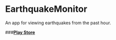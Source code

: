 # EarthquakeMonitor
An app for viewing earthquakes from the past hour.

###**[Play Store]**

[Play Store]: <https://play.google.com/store/apps/details?id=com.matih.earthquakemonitor>
